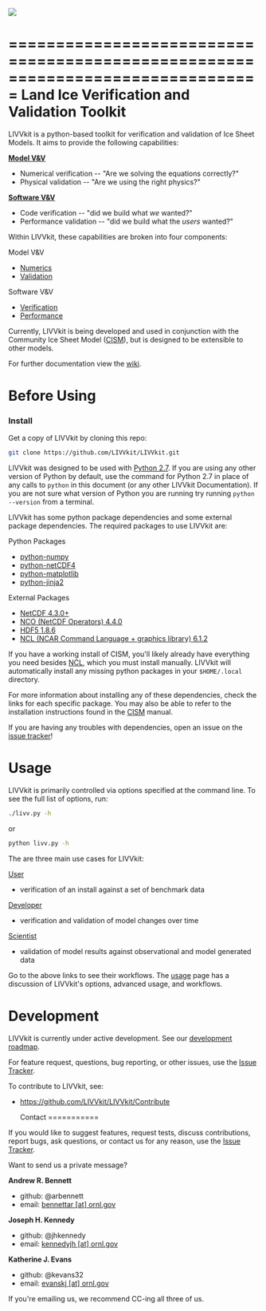 ![](https://raw.githubusercontent.com/wiki/LIVVkit/LIVVkit/imgs/livvkit.png)

===============================================================================
  Land Ice Verification and Validation Toolkit
===============================================================================

LIVVkit is a python-based toolkit for verification and validation of Ice Sheet
Models. It aims to provide the following capabilities:

**[Model V&V](https://github.com/LIVVkit/LIVVkit/wiki/VV)**
* Numerical verification -- "Are we solving the equations correctly?"
* Physical validation -- "Are we using the right physics?"

**[Software V&V](https://github.com/LIVVkit/LIVVkit/wiki/VV)**
* Code verification -- "did we build what *we* wanted?"
* Performance validation -- "did we build what the *users* wanted?"

Within LIVVkit, these capabilities are broken into four components:

Model V&V
* [Numerics](https://github.com/LIVVkit/LIVVkit/wiki/LIVVkit-numerics)
* [Validation](https://github.com/LIVVkit/LIVVkit/wiki/LIVVkit-validation)

Software V&V
* [Verification](https://github.com/LIVVkit/LIVVkit/wiki/LIVVkit-verification)
* [Performance](https://github.com/LIVVkit/LIVVkit/wiki/LIVVkit-performance)

Currently, LIVVkit is being developed and used in conjunction with the
Community Ice Sheet Model
([CISM](http://oceans11.lanl.gov/cism/documentation.html)), but is designed to
be extensible to other models. 

For further documentation view the 
[wiki](https://github.com/LIVVkit/LIVVkit/wiki).

  Before Using
================
### Install ###

Get a copy of LIVVkit by cloning this repo:

```sh
git clone https://github.com/LIVVkit/LIVVkit.git
```

LIVVkit was designed to be used with [Python 2.7](https://www.python.org/). If
you are using any other version of Python by default, use the command for
Python 2.7 in place of any calls to `python` in this document (or any other
LIVVkit Documentation).  If you are not sure what version of Python you are
running try running `python --version` from a terminal.

LIVVkit has some python package dependencies and some external package
dependencies. The required packages to use LIVVkit are:

Python Packages 
* [python-numpy](https://pypi.python.org/pypi/numpy/1.9.2) 
* [python-netCDF4](https://pypi.python.org/pypi/netCDF4) 
* [python-matplotlib](https://pypi.python.org/pypi/matplotlib/1.4.3)
* [python-jinja2](https://pypi.python.org/pypi/Jinja2/2.7.3) 

External Packages
* [NetCDF 4.3.0+](http://www.unidata.ucar.edu/software/netcdf/)
* [NCO (NetCDF Operators) 4.4.0](http://nco.sourceforge.net/)
* [HDF5 1.8.6](https://www.hdfgroup.org/HDF5/)
* [NCL (NCAR Command Language + graphics library) 6.1.2](http://www.ncl.ucar.edu/)

If you have a working install of CISM, you'll likely already have everything
you need besides [NCL](http://www.ncl.ucar.edu/), which you must install
manually.  LIVVkit will automatically install any missing python packages in
your `$HOME/.local` directory.

For more information about installing any of these dependencies, check the
links for each specific package. You may also be able to refer to the
installation instructions found in the
[CISM](http://oceans11.lanl.gov/cism/documentation.html) manual. 

If you are having any troubles with dependencies, open an issue on the 
[issue tracker](https://github.com/LIVVkit/LIVVkit/issues)!


  Usage
==========
LIVVkit is primarily controlled via options specified at the command line.
To see the full list of options, run:

```sh
./livv.py -h
```

or 

```sh
python livv.py -h
```

The are three main use cases for LIVVkit:
 
[User](https://github.com/LIVVkit/LIVVkit/Workflow-user) 
* verification of an install against a set of benchmark data 

[Developer](https://github.com/LIVVkit/LIVVkit/Workflow-developer) 
* verification and validation of model changes over time 

[Scientist](https://github.com/LIVVkit/LIVVkit/Workflow-scientist)
* validation of model results against observational and model generated data

Go to the above links to see their workflows. The 
[usage](https://github.com/LIVVkit/LIVVkit/Usage) 
page has a discussion of LIVVkit's options, advanced usage, and workflows. 


  Development 
===============

LIVVkit is currently under active development. See our 
[development roadmap](https://github.com/LIVVkit/LIVVkit/Development-roadmap). 

For feature request, questions, bug reporting, or other issues, use the 
[Issue Tracker](https://github.com/LIVVkit/LIVVkit/issues).

To contribute to LIVVkit, see: 
* <https://github.com/LIVVkit/LIVVkit/Contribute>

  Contact
===========

If you would like to suggest features, request tests, discuss contributions,
report bugs, ask questions, or contact us for any reason, use the
[Issue Tracker](https://github.com/LIVVkit/LIVVkit/issues).

Want to send us a private message?

**Andrew R. Bennett**
* github: @arbennett
* email: <a href="mailto:bennettar@ornl.gov">bennettar [at] ornl.gov</a>

**Joseph H. Kennedy** 
* github: @jhkennedy
* email: <a href="mailto:kennedyjh@ornl.gov">kennedyjh [at] ornl.gov</a>

**Katherine J. Evans** 
* github: @kevans32
* email: <a href="mailto:evanskj@ornl.gov">evanskj [at] ornl.gov</a>

If you're emailing us, we recommend CC-ing all three of us. 

